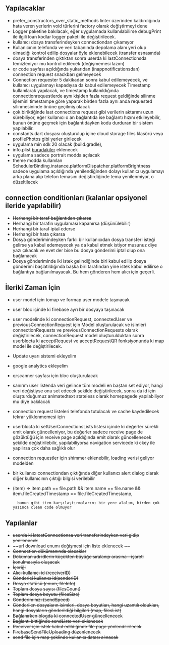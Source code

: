 
## Yapılacaklar
 - prefer_constructors_over_static_methods linter üzerinden kaldırdığında hata veren yerlerin void türlerini factory olarak değiştirmeyi dene
 - Logger paketine bakılacak, eğer uygulamada kullanılabilirse debugPrint ile ilgili loan kodlar logger paketi ile değiştirilecek.
 - kullanıcı dosya transferindeyken connectiondan çıkamıyor
 - Kullanıcının telefonda ve veri tabanında depolama alanı yeri olup olmadığı kontrol edilip dosyalar öyle eklenebilecek (transfer esnasında)
 - dosya transferinden çıktıktan sonra userda ki lastConnectionsda temizleniyor mu kontrol edilecek (değişmemesi lazım)
 - qr code sayfası açıldığında yukarıdan (inappnotificationsdan) connection request snackbarı gelmeyecek
 - Connection requester 5 dakikadan sonra kabul edilemeyecek, ve kullanıcı uygulamayı kapadıysa da kabul edilemeyecek
Timestamp kullanılarak yapılacak, ve timestamp kullanıldığında connectionrequestlerde aynı kişiden fazla request geldiğinde silinme işlemini timestampe göre yaparak birden fazla aynı anda requested silinmesininde önüne geçilmiş olacak
 - çok biriktiğinde last connections request gibi verilerin aktarımı uzun sürebiliyor, eğer kullanıcı o an bağlantıda ise bağlantı hızını etkileyebilir, bunun önüne geçmek için bağlantıdayken kodu durduran bir sistem yapılabilir. 
 - constants.dart dosyası oluşturulup içine cloud storage files klasörü veya profilePhotos gibi yerler girilecek
 - uygulama min sdk 20 olacak (build.gradle),
 - info.plist [buradakiler](https://pub.dev/packages/qr_code_scanner) eklenecek
 - uygulama sadece portrait modda açılacak
 - theme modda kullanılan SchedulerBinding.instance.platformDispatcher.platformBrightness sadece uygulama açıldığında yenilendiğinden dolayı kullanıcı uygulamayı arka plana alıp telefon temasını değiştirdiğinde tema yenilenmiyor, o düzeltilecek

## connection conditionları (kalanlar opsiyonel ileride yapılabilir)
 - ~~Herhangi bir taraf bağlantıdan çıkarsa~~
 - Herhangi bir tarafın uygulaması kapanırsa (düşünülebilir)
 - ~~Herhangi bir taraf iptal ederse~~
 - Herhangi bir hata çıkarsa
 - Dosya gönderimindeyken farklı bir kullanıcıdan dosya transferi isteği gelirse ya kabul edemeyecek ya da kabul etmek istiyor musunuz diye yazı çıkacak ve evet der bise bu dosya gönderimi iptal olup ona bağlanacak
 - Dosya gönderiminde iki istek gelindiğinde biri kabul edilip dosya gönderimi başlatıldığında başka biri tarafından yine istek kabul edilirse o bağlantıya bağlanılmayacak. Bu hem gönderen hem alıcı için geçerli.
## İleriki Zaman İçin
 - user model için tomap ve formap user modele taşınacak
 - user bloc içinde ki firebase ayrı bir dosyaya taşınacak
 - user modelinde ki connectionRequest, connectedUser ve previousConnectionRequest için Model oluşturulacak ve isimleri connectionRequests ve previousConnectionRequests olarak değiştirilecek, connectionRequest model oluşturulduktan sonra userblocta ki acceptRequest ve acceptRequestQR fonksiyonunda ki map model ile değiştirilecek.
 - Update uyarı sistemi ekleyelim
 - google analytics ekleyelim
 - qrscanner sayfası için bloc oluşturulacak
 - sanırım user listenda veri gelince tüm modeli en baştan set ediyor, hangi veri değiştiyse onu set edecek şekilde değiştirilecek, sonra da id için oluşturduğumuz animatedtext stateless olarak homepagede yapılabiliyor mu diye bakılacak
 - connection request listeleri telefonda tutulacak ve cache kaydedilecek tekrar yüklenmemesi için
 - userblocta ki setUserConnectionsLists listesi içinde ki değerler sürekli emit olarak güncelleniyor, bu değerler sadece receive page de gözüktüğü için receive page açıldığında emit olarak güncellenecek şekilde değiştirilebilir, yapılabiliyorsa navigation servicede ki ckey ile yapılırsa çok daha sağlıklı olur
 - connection requestler için shimmer eklenebilir,  loading verisi geliyor modelden
 - bir kullanıcı connectiondan çıktığında diğer kullanıcı alert dialog olarak diğer kullanıcının çıktığı bilgisi verilebilir
 -  (item) =>
          item.path == file.path &&
          item.name == file.name &&
          item.fileCreatedTimestamp == file.fileCreatedTimestamp,

          bunun gibi item karşılaştırmalarını bir yere alalım, birden çok yazınca clean code olmuyor


## Yapılanlar

 - ~~userda ki latestConnectionsa veri transferindeyken veri gidip yenilenecek~~
 - ~~url download enumı değişmesi için liste eklenecek ~~
 - ~~Connection dökümanında olacaklar~~
 - ~~Döküman adı idlerin küçükten büyüğe sıralanıp arasına - işareti konulmasıyla oluşacak~~
 - ~~İçeriği~~
 - ~~Alıcı kullanıcı id (receiverID)~~
 - ~~Gönderici kullanıcı id(senderID)~~
 - ~~Dosya statüsü  (enum, fileInfo)~~
 - ~~Toplam dosya sayısı (filesCount)~~
 - ~~Toplam dosya boyutu (filesSize)~~
 - ~~Gönderim hızı (sendSpeed)~~
 - ~~Gönderilen dosyaların isimleri, dosya boyutları, hangi uzantılı oldukları, hangi dosyaların gönderildiği bilgileri (map, filesList)~~
 - ~~Bağlanırken blogda ki connectedUser güncellenecek~~
 - ~~Bağlantı bittiğinde sendListe veri eklenecek~~
 - ~~Receiver için istek kabul edildiğinde file page yönlendilirilecek~~
 - ~~FirebaseSendFileUploading düzenlenecek~~
 - ~~send file için map şeklinde kullanıcı datası alınacak~~

